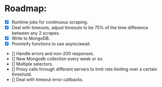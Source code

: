 # Roadmap:
- [X] Runtime jobs for continuous scraping.
- [X] Deal with timeouts, adjust timeouts to be 75% of the time difference between any 2 scrapes.
- [X] Write to MongoDB.
- [X] Promisify functions to use async/await.
- [] Handle errors and non-200 responses.
- [] New Mongodb collection every week or so.
- [] Multiple selectors.
- [] Proxy calls through different servers to limit rate limiting over a certain threshold.
- [] Deal with timeout error callbacks.